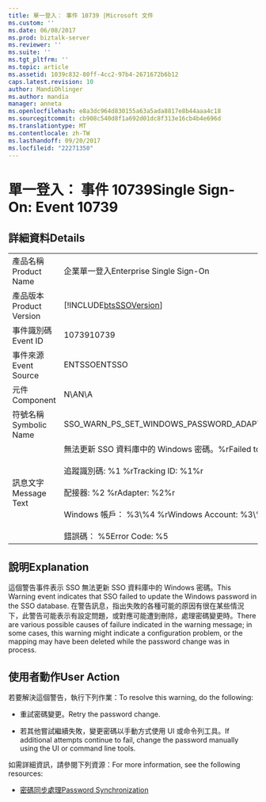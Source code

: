 ```yaml
---
title: 單一登入： 事件 10739 |Microsoft 文件
ms.custom: ''
ms.date: 06/08/2017
ms.prod: biztalk-server
ms.reviewer: ''
ms.suite: ''
ms.tgt_pltfrm: ''
ms.topic: article
ms.assetid: 1039c832-80ff-4cc2-97b4-2671672b6b12
caps.latest.revision: 10
author: MandiOhlinger
ms.author: mandia
manager: anneta
ms.openlocfilehash: e8a3dc964d830155a63a5ada8817e8b44aaa4c18
ms.sourcegitcommit: cb908c540d8f1a692d01dc8f313e16cb4b4e696d
ms.translationtype: MT
ms.contentlocale: zh-TW
ms.lasthandoff: 09/20/2017
ms.locfileid: "22271350"
---
```

# <a name="single-sign-on-event-10739"></a><span data-ttu-id="5b5d5-102">單一登入： 事件 10739</span><span class="sxs-lookup"><span data-stu-id="5b5d5-102">Single Sign-On: Event 10739</span></span>
## <a name="details"></a><span data-ttu-id="5b5d5-103">詳細資料</span><span class="sxs-lookup"><span data-stu-id="5b5d5-103">Details</span></span>  
  
|||  
|-|-|  
|<span data-ttu-id="5b5d5-104">產品名稱</span><span class="sxs-lookup"><span data-stu-id="5b5d5-104">Product Name</span></span>|<span data-ttu-id="5b5d5-105">企業單一登入</span><span class="sxs-lookup"><span data-stu-id="5b5d5-105">Enterprise Single Sign-On</span></span>|  
|<span data-ttu-id="5b5d5-106">產品版本</span><span class="sxs-lookup"><span data-stu-id="5b5d5-106">Product Version</span></span>|[!INCLUDE[btsSSOVersion](../includes/btsssoversion-md.md)]|  
|<span data-ttu-id="5b5d5-107">事件識別碼</span><span class="sxs-lookup"><span data-stu-id="5b5d5-107">Event ID</span></span>|<span data-ttu-id="5b5d5-108">10739</span><span class="sxs-lookup"><span data-stu-id="5b5d5-108">10739</span></span>|  
|<span data-ttu-id="5b5d5-109">事件來源</span><span class="sxs-lookup"><span data-stu-id="5b5d5-109">Event Source</span></span>|<span data-ttu-id="5b5d5-110">ENTSSO</span><span class="sxs-lookup"><span data-stu-id="5b5d5-110">ENTSSO</span></span>|  
|<span data-ttu-id="5b5d5-111">元件</span><span class="sxs-lookup"><span data-stu-id="5b5d5-111">Component</span></span>|<span data-ttu-id="5b5d5-112">N\A</span><span class="sxs-lookup"><span data-stu-id="5b5d5-112">N\A</span></span>|  
|<span data-ttu-id="5b5d5-113">符號名稱</span><span class="sxs-lookup"><span data-stu-id="5b5d5-113">Symbolic Name</span></span>|<span data-ttu-id="5b5d5-114">SSO_WARN_PS_SET_WINDOWS_PASSWORD_ADAPTER</span><span class="sxs-lookup"><span data-stu-id="5b5d5-114">SSO_WARN_PS_SET_WINDOWS_PASSWORD_ADAPTER</span></span>|  
|<span data-ttu-id="5b5d5-115">訊息文字</span><span class="sxs-lookup"><span data-stu-id="5b5d5-115">Message Text</span></span>|<span data-ttu-id="5b5d5-116">無法更新 SSO 資料庫中的 Windows 密碼。%r</span><span class="sxs-lookup"><span data-stu-id="5b5d5-116">Failed to update the Windows password in the SSO database.%r</span></span><br /><br /> <span data-ttu-id="5b5d5-117">追蹤識別碼: %1 %r</span><span class="sxs-lookup"><span data-stu-id="5b5d5-117">Tracking ID: %1%r</span></span><br /><br /> <span data-ttu-id="5b5d5-118">配接器: %2 %r</span><span class="sxs-lookup"><span data-stu-id="5b5d5-118">Adapter: %2%r</span></span><br /><br /> <span data-ttu-id="5b5d5-119">Windows 帳戶： %3\\%4 %r</span><span class="sxs-lookup"><span data-stu-id="5b5d5-119">Windows Account: %3\\%4%r</span></span><br /><br /> <span data-ttu-id="5b5d5-120">錯誤碼： %5</span><span class="sxs-lookup"><span data-stu-id="5b5d5-120">Error Code: %5</span></span>|  
  
## <a name="explanation"></a><span data-ttu-id="5b5d5-121">說明</span><span class="sxs-lookup"><span data-stu-id="5b5d5-121">Explanation</span></span>  
 <span data-ttu-id="5b5d5-122">這個警告事件表示 SSO 無法更新 SSO 資料庫中的 Windows 密碼。</span><span class="sxs-lookup"><span data-stu-id="5b5d5-122">This Warning event indicates that SSO failed to update the Windows password in the SSO database.</span></span> <span data-ttu-id="5b5d5-123">在警告訊息，指出失敗的各種可能的原因有很在某些情況下，此警告可能表示有設定問題，或對應可能遭到刪除，處理密碼變更時。</span><span class="sxs-lookup"><span data-stu-id="5b5d5-123">There are various possible causes of failure indicated in the warning message; in some cases, this warning might indicate a configuration problem, or the mapping may have been deleted while the password change was in process.</span></span>  
  
## <a name="user-action"></a><span data-ttu-id="5b5d5-124">使用者動作</span><span class="sxs-lookup"><span data-stu-id="5b5d5-124">User Action</span></span>  
 <span data-ttu-id="5b5d5-125">若要解決這個警告，執行下列作業：</span><span class="sxs-lookup"><span data-stu-id="5b5d5-125">To resolve this warning, do the following:</span></span>  
  
-   <span data-ttu-id="5b5d5-126">重試密碼變更。</span><span class="sxs-lookup"><span data-stu-id="5b5d5-126">Retry the password change.</span></span>  
  
-   <span data-ttu-id="5b5d5-127">若其他嘗試繼續失敗，變更密碼以手動方式使用 UI 或命令列工具。</span><span class="sxs-lookup"><span data-stu-id="5b5d5-127">If additional attempts continue to fail, change the password manually using the UI or command line tools.</span></span>  
  
 <span data-ttu-id="5b5d5-128">如需詳細資訊，請參閱下列資源：</span><span class="sxs-lookup"><span data-stu-id="5b5d5-128">For more information, see the following resources:</span></span>  
  
-   [<span data-ttu-id="5b5d5-129">密碼同步處理</span><span class="sxs-lookup"><span data-stu-id="5b5d5-129">Password Synchronization</span></span>](../core/password-synchronization2.md)